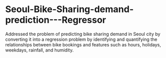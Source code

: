 # Seoul-Bike-Sharing-demand-prediction---Regressor
Addressed the problem of predicting bike sharing demand in Seoul city by converting it  into a regression problem by identifying and quantifying the relationships between bike  bookings and features such as hours, holidays, weekdays, rainfall, and humidity.

